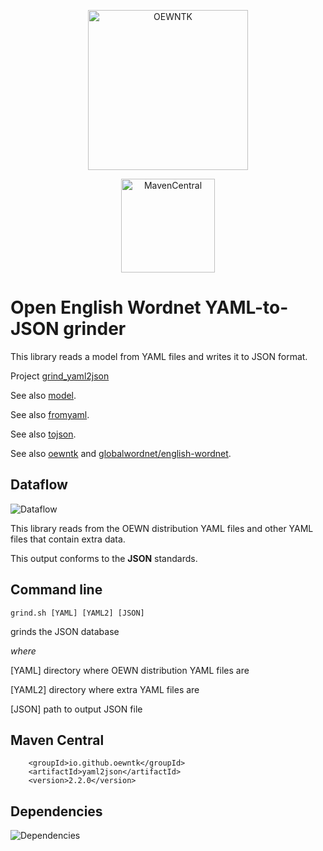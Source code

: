 <p align="center">
<img width="256" height="256" src="images/oewntk.png" alt="OEWNTK">
</p>
<p align="center">
<img width="150" src="images/mavencentral.png" alt="MavenCentral">
</p>

# Open English Wordnet YAML-to-JSON grinder

This library reads a model from YAML files and writes it to JSON format.

Project [grind_yaml2json](https://github.com/oewntk/grind_yaml2json)

See also [model](https://github.com/oewntk/model/blob/master/README.md).

See also [fromyaml](https://github.com/oewntk/fromyaml/blob/master/README.md).

See also [tojson](https://github.com/oewntk/tojson/blob/master/README.md).

See also [oewntk](https://github.com/oewntk)
and [globalwordnet/english-wordnet](https://github.com/globalwordnet/english-wordnet).

## Dataflow

![Dataflow](images/dataflow_yaml2json.png  "Dataflow")

This library reads from the OEWN distribution YAML files and other YAML files that contain extra data.

This output conforms to the **JSON** standards.

## Command line

`grind.sh [YAML] [YAML2] [JSON]`

grinds the JSON database

*where*

[YAML] directory where OEWN distribution YAML files are

[YAML2] directory where extra YAML files are

[JSON] path to output JSON file

## Maven Central

		<groupId>io.github.oewntk</groupId>
		<artifactId>yaml2json</artifactId>
		<version>2.2.0</version>

## Dependencies

![Dependencies](images/grind-yaml2json.png  "Dataflow")
